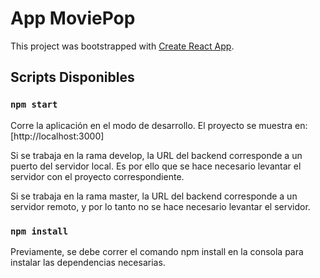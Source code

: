 # App MoviePop

This project was bootstrapped with [Create React App](https://github.com/facebook/create-react-app).

## Scripts Disponibles

### `npm start`

Corre la aplicación en el modo de desarrollo.
El proyecto se muestra en: [http://localhost:3000]

Si se trabaja en la rama develop, la URL del backend corresponde a un puerto del servidor local.
Es por ello que se hace necesario levantar el servidor con el proyecto correspondiente.

Si se trabaja en la rama master, la URL del backend corresponde a un servidor remoto, y por lo 
tanto no se hace necesario levantar el servidor. 

### `npm install`

Previamente, se debe correr el comando npm install en la consola para instalar las dependencias
necesarias.